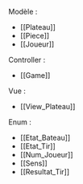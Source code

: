 Modèle :
-	[[Plateau]]
-	[[Piece]]
-	[[Joueur]]

Controller :
-	[[Game]]

Vue :
-	[[View_Plateau]]

Enum :
-	[[Etat_Bateau]]
-	[[Etat_Tir]]
-	[[Num_Joueur]]
-	[[Sens]]
-	[[Resultat_Tir]]